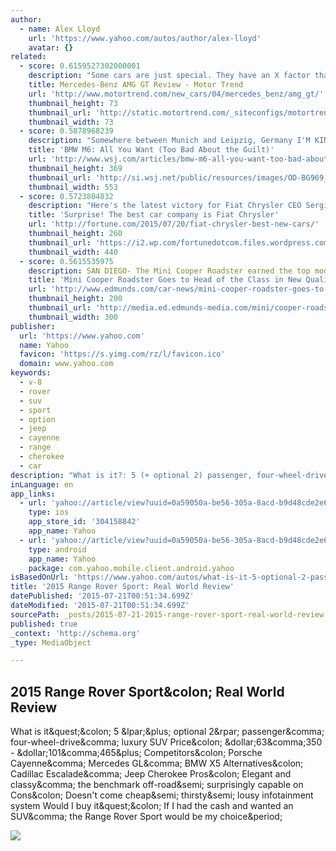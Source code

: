 ```yaml
---
author:
  - name: Alex Lloyd
    url: 'https://www.yahoo.com/autos/author/alex-lloyd'
    avatar: {}
related:
  - score: 0.6159527302000001
    description: "Some cars are just special. They have an X factor that other cars do not possess. There are a couple different ways you can tell. One is to just look at 'em. Do you feel tingly? Short of breath? Excited because you're standing next to a lump of metal, plastic, and paint?"
    title: Mercedes-Benz AMG GT Review - Motor Trend
    url: 'http://www.motortrend.com/new_cars/04/mercedes_benz/amg_gt/'
    thumbnail_height: 73
    thumbnail_url: 'http://static.motortrend.com/_siteconfigs/motortrend_com/images/fb_logo.png'
    thumbnail_width: 73
  - score: 0.5878968239
    description: "Somewhere between Munich and Leipzig, Germany I'M KIND OF BUMMED about my carbon budget. During this eight-day tour of Europe I've practically left a contrail, thousands of pounds of CO2 cast merrily upon the wind: Five airplanes, five hotels, one TGV and many fast cars. That's not even counting the towels."
    title: 'BMW M6: All You Want (Too Bad About the Guilt)'
    url: 'http://www.wsj.com/articles/bmw-m6-all-you-want-too-bad-about-the-guilt-1437149674'
    thumbnail_height: 369
    thumbnail_url: 'http://si.wsj.net/public/resources/images/OD-BG969_RUMBLE_G_20150715124006.jpg'
    thumbnail_width: 553
  - score: 0.5723804832
    description: "Here's the latest victory for Fiat Chrysler CEO Sergio Marchionne. The auto manufacturer - which makes Fiat, Dodge, Jeep and Ram vehicles - got the highest marks in a new consumer survey. VW Group of America and General Motors tied for second place overall with a score of 858 (last year VW was No."
    title: 'Surprise! The best car company is Fiat Chrysler'
    url: 'http://fortune.com/2015/07/20/fiat-chrysler-best-new-cars/'
    thumbnail_height: 260
    thumbnail_url: 'https://i2.wp.com/fortunedotcom.files.wordpress.com/2015/07/gettyimages-470508658.jpg?fit=440%2C330&quality=80&strip'
    thumbnail_width: 440
  - score: 0.5615535975
    description: SAN DIEGO- The Mini Cooper Roadster earned the top model score in the 2015 Strategic Vision Total Quality Index released on Friday. The Chevrolet Colorado midsize pickup truck and the Mazda 3 sedan also were standouts in the survey.
    title: 'Mini Cooper Roadster Goes to Head of the Class in New Quality Survey | Edmunds.com'
    url: 'http://www.edmunds.com/car-news/mini-cooper-roadster-goes-to-head-of-the-class-in-new-quality-survey.html'
    thumbnail_height: 200
    thumbnail_url: 'http://media.ed.edmunds-media.com/mini/cooper-roadster/2015/ns/2015_mini_cooper-roadster_f34_ns_71715_300.jpg'
    thumbnail_width: 300
publisher:
  url: 'https://www.yahoo.com'
  name: Yahoo
  favicon: 'https://s.yimg.com/rz/l/favicon.ico'
  domain: www.yahoo.com
keywords:
  - v-8
  - rover
  - suv
  - sport
  - option
  - jeep
  - cayenne
  - range
  - cherokee
  - car
description: "What is it?: 5 (+ optional 2) passenger, four-wheel-drive, luxury SUV Price: $63,350 - $101,465+ Competitors: Porsche Cayenne, Mercedes GL, BMW X5 Alternatives: Cadillac Escalade, Jeep Cherokee Pros: Elegant and classy, the benchmark off-road; surprisingly capable on Cons: Doesn't come cheap; thirsty; lousy infotainment system Would I buy it?: If I had the cash and wanted an SUV, the Range Rover Sport would be my choice."
inLanguage: en
app_links:
  - url: 'yahoo://article/view?uuid=0a59050a-be56-305a-8acd-b9d48cde2e6b&src=fb'
    type: ios
    app_store_id: '304158842'
    app_name: Yahoo
  - url: 'yahoo://article/view?uuid=0a59050a-be56-305a-8acd-b9d48cde2e6b&src=fb'
    type: android
    app_name: Yahoo
    package: com.yahoo.mobile.client.android.yahoo
isBasedOnUrl: 'https://www.yahoo.com/autos/what-is-it-5-optional-2-passenger-124599932477.html'
title: '2015 Range Rover Sport: Real World Review'
datePublished: '2015-07-21T00:51:34.699Z'
dateModified: '2015-07-21T00:51:34.699Z'
sourcePath: _posts/2015-07-21-2015-range-rover-sport-real-world-review.md
published: true
_context: 'http://schema.org'
_type: MediaObject

---
```

<article style=""><h1>2015 Range Rover Sport&amp;colon; Real World Review</h1><p>What is it&amp;quest;&amp;colon; 5 &amp;lpar;&amp;plus; optional 2&amp;rpar; passenger&amp;comma; four-wheel-drive&amp;comma; luxury SUV Price&amp;colon; &amp;dollar;63&amp;comma;350 - &amp;dollar;101&amp;comma;465&amp;plus; Competitors&amp;colon; Porsche Cayenne&amp;comma; Mercedes GL&amp;comma; BMW X5 Alternatives&amp;colon; Cadillac Escalade&amp;comma; Jeep Cherokee Pros&amp;colon; Elegant and classy&amp;comma; the benchmark off-road&amp;semi; surprisingly capable on Cons&amp;colon; Doesn't come cheap&amp;semi; thirsty&amp;semi; lousy infotainment system Would I buy it&amp;quest;&amp;colon; If I had the cash and wanted an SUV&amp;comma; the Range Rover Sport would be my choice&amp;period;</p><img src="https://s.yimg.com/cd/resizer/2.0/FIT_TO_WIDTH-w1280/1ba726573b167487a7671bb0d061039b3cfc063c.jpg" /></article>